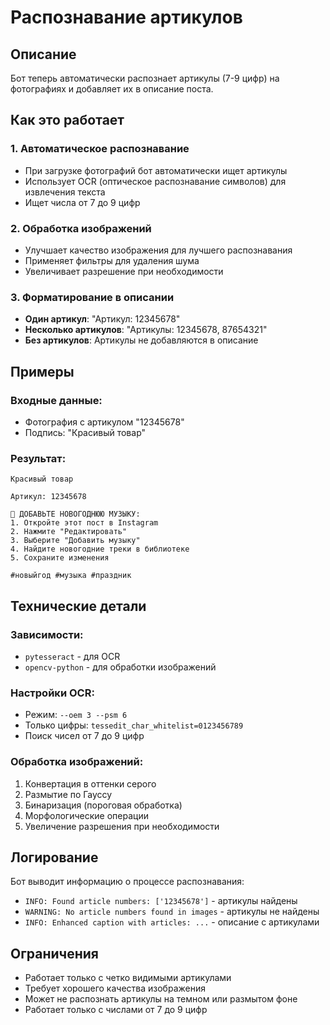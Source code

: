 # Распознавание артикулов

## Описание
Бот теперь автоматически распознает артикулы (7-9 цифр) на фотографиях и добавляет их в описание поста.

## Как это работает

### 1. Автоматическое распознавание
- При загрузке фотографий бот автоматически ищет артикулы
- Использует OCR (оптическое распознавание символов) для извлечения текста
- Ищет числа от 7 до 9 цифр

### 2. Обработка изображений
- Улучшает качество изображения для лучшего распознавания
- Применяет фильтры для удаления шума
- Увеличивает разрешение при необходимости

### 3. Форматирование в описании
- **Один артикул**: "Артикул: 12345678"
- **Несколько артикулов**: "Артикулы: 12345678, 87654321"
- **Без артикулов**: Артикулы не добавляются в описание

## Примеры

### Входные данные:
- Фотография с артикулом "12345678"
- Подпись: "Красивый товар"

### Результат:
```
Красивый товар

Артикул: 12345678

🎵 ДОБАВЬТЕ НОВОГОДНЮЮ МУЗЫКУ:
1. Откройте этот пост в Instagram
2. Нажмите "Редактировать" 
3. Выберите "Добавить музыку"
4. Найдите новогодние треки в библиотеке
5. Сохраните изменения

#новыйгод #музыка #праздник
```

## Технические детали

### Зависимости:
- `pytesseract` - для OCR
- `opencv-python` - для обработки изображений

### Настройки OCR:
- Режим: `--oem 3 --psm 6`
- Только цифры: `tessedit_char_whitelist=0123456789`
- Поиск чисел от 7 до 9 цифр

### Обработка изображений:
1. Конвертация в оттенки серого
2. Размытие по Гауссу
3. Бинаризация (пороговая обработка)
4. Морфологические операции
5. Увеличение разрешения при необходимости

## Логирование

Бот выводит информацию о процессе распознавания:
- `INFO: Found article numbers: ['12345678']` - артикулы найдены
- `WARNING: No article numbers found in images` - артикулы не найдены
- `INFO: Enhanced caption with articles: ...` - описание с артикулами

## Ограничения

- Работает только с четко видимыми артикулами
- Требует хорошего качества изображения
- Может не распознать артикулы на темном или размытом фоне
- Работает только с числами от 7 до 9 цифр


